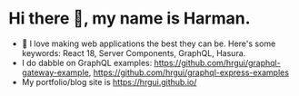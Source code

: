 # Hi there 👋, my name is Harman.

- 🔭 I love making web applications the best they can be. Here's some keywords: React 18, Server Components, GraphQL, Hasura.
- I do dabble on GraphQL examples: https://github.com/hrgui/graphql-gateway-example, https://github.com/hrgui/graphql-express-examples
- My portfolio/blog site is https://hrgui.github.io/

